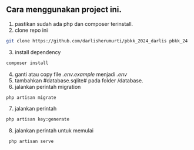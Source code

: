 ## Cara menggunakan project ini.     
1. pastikan sudah ada php dan composer terinstall.  
2. clone repo ini
```bash
git clone https://github.com/darlisherumurti/pbkk_2024_darlis pbkk_24
```
3. install dependency
```bash
composer install
```
4. ganti atau copy file *.env.example* menjadi *.env*    
5. tambahkan #database.sqlite# pada folder /database. 
6. jalankan perintah migration
```bash
php artisan migrate
```
7. jalankan perintah 
```bash
php artisan key:generate
```
8. jalankan perintah untuk memulai
```bash
 php artisan serve
``` 
